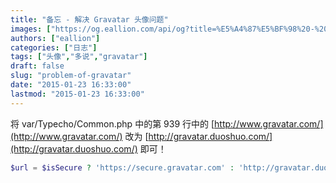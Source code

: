 ```yaml
---
title: "备忘 - 解决 Gravatar 头像问题"
images: ["https://og.eallion.com/api/og?title=%E5%A4%87%E5%BF%98%20-%20%E8%A7%A3%E5%86%B3%20Gravatar%20%E5%A4%B4%E5%83%8F%E9%97%AE%E9%A2%98"]
authors: ["eallion"]
categories: ["日志"]
tags: ["头像","多说","gravatar"]
draft: false
slug: "problem-of-gravatar"
date: "2015-01-23 16:33:00"
lastmod: "2015-01-23 16:33:00"
---
```


将 var/Typecho/Common.php 中的第 939 行中的 [http://www.gravatar.com/](http://www.gravatar.com/) 改为 [http://gravatar.duoshuo.com/](http://gravatar.duoshuo.com/) 即可！

```php
$url = $isSecure ? 'https://secure.gravatar.com' : 'http://gravatar.duoshuo.com/ ';
```

